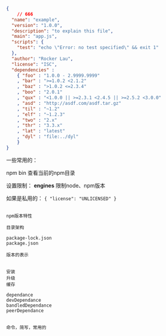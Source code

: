 ```json with comment
{
    // 666
  "name": "example",
  "version": "1.0.0",
  "description": "to explain this file",
  "main": "app.js",
  "scripts": {
    "test": "echo \"Error: no test specified\" && exit 1"
  },
  "author": "Rocker Lau",
  "license": "ISC",
  "dependencies" :
    { "foo" : "1.0.0 - 2.9999.9999"
    , "bar" : ">=1.0.2 <2.1.2"
    , "baz" : ">1.0.2 <=2.3.4"
    , "boo" : "2.0.1"
    , "qux" : "<1.0.0 || >=2.3.1 <2.4.5 || >=2.5.2 <3.0.0"
    , "asd" : "http://asdf.com/asdf.tar.gz"
    , "til" : "~1.2"
    , "elf" : "~1.2.3"
    , "two" : "2.x"
    , "thr" : "3.3.x"
    , "lat" : "latest"
    , "dyl" : "file:../dyl"
    }
}
```

一些常用的：

npm bin 查看当前的npm目录

设置限制：
**engines** 限制node、npm版本

如果是私用的：
```{ "license": "UNLICENSED" }```
``````

npm版本特性

目录架构

package-lock.json
package.json

版本的表示


安装
升级
缓存

dependance
devDependance
bandledDependance
peerDependance


命令，简写，常用的


